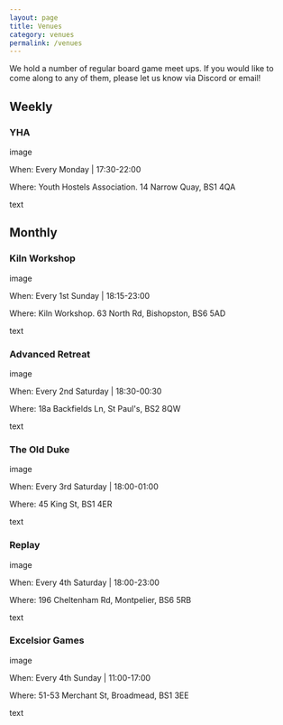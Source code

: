 ```yaml
---
layout: page
title: Venues
category: venues
permalink: /venues
---
```


We hold a number of regular board game meet ups. If you would like to come along to any of them, please let us know via Discord or email!

## __Weekly__

### __YHA__
  
  image

When: Every Monday | 17:30-22:00

Where: Youth Hostels Association. 14 Narrow Quay, BS1 4QA

text

## __Monthly__

### __Kiln Workshop__
  
  image

When: Every 1st Sunday | 18:15-23:00

Where: Kiln Workshop. 63 North Rd, Bishopston, BS6 5AD
  
  text

### __Advanced Retreat__

  image

When: Every 2nd Saturday | 18:30-00:30

Where: 18a Backfields Ln, St Paul's, BS2 8QW
  
  text

### __The Old Duke__

  image

When: Every 3rd Saturday | 18:00-01:00

Where: 45 King St, BS1 4ER
  
  text

### __Replay__

  image

When: Every 4th Saturday | 18:00-23:00

Where: 196 Cheltenham Rd, Montpelier, BS6 5RB
  
  text

### __Excelsior Games__

  image

When: Every 4th Sunday | 11:00-17:00

Where: 51-53 Merchant St, Broadmead, BS1 3EE

text

